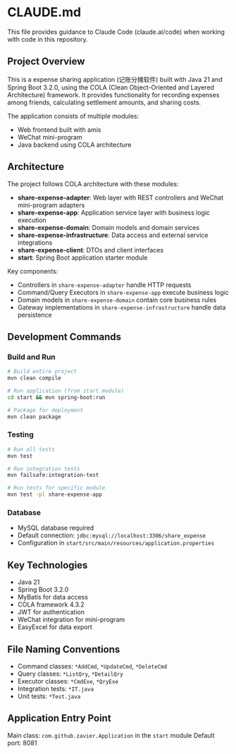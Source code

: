# CLAUDE.md

This file provides guidance to Claude Code (claude.ai/code) when working with code in this repository.

## Project Overview

This is a expense sharing application (记账分摊软件) built with Java 21 and Spring Boot 3.2.0, using the COLA (Clean Object-Oriented and Layered Architecture) framework. It provides functionality for recording expenses among friends, calculating settlement amounts, and sharing costs.

The application consists of multiple modules:
- Web frontend built with amis
- WeChat mini-program
- Java backend using COLA architecture

## Architecture

The project follows COLA architecture with these modules:

- **share-expense-adapter**: Web layer with REST controllers and WeChat mini-program adapters
- **share-expense-app**: Application service layer with business logic execution
- **share-expense-domain**: Domain models and domain services
- **share-expense-infrastructure**: Data access and external service integrations
- **share-expense-client**: DTOs and client interfaces
- **start**: Spring Boot application starter module

Key components:
- Controllers in `share-expense-adapter` handle HTTP requests
- Command/Query Executors in `share-expense-app` execute business logic
- Domain models in `share-expense-domain` contain core business rules
- Gateway implementations in `share-expense-infrastructure` handle data persistence

## Development Commands

### Build and Run
```bash
# Build entire project
mvn clean compile

# Run application (from start module)
cd start && mvn spring-boot:run

# Package for deployment
mvn clean package
```

### Testing
```bash
# Run all tests
mvn test

# Run integration tests
mvn failsafe:integration-test

# Run tests for specific module
mvn test -pl share-expense-app
```

### Database
- MySQL database required
- Default connection: `jdbc:mysql://localhost:3306/share_expense`
- Configuration in `start/src/main/resources/application.properties`

## Key Technologies

- Java 21
- Spring Boot 3.2.0
- MyBatis for data access
- COLA framework 4.3.2
- JWT for authentication
- WeChat integration for mini-program
- EasyExcel for data export

## File Naming Conventions

- Command classes: `*AddCmd`, `*UpdateCmd`, `*DeleteCmd`
- Query classes: `*ListQry`, `*DetailQry`
- Executor classes: `*CmdExe`, `*QryExe`
- Integration tests: `*IT.java`
- Unit tests: `*Test.java`

## Application Entry Point

Main class: `com.github.zavier.Application` in the `start` module
Default port: 8081
